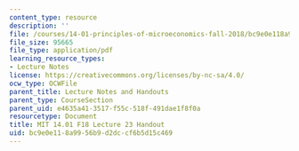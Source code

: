 ```yaml
---
content_type: resource
description: ''
file: /courses/14-01-principles-of-microeconomics-fall-2018/bc9e0e118a9956b9d2dccf6b5d15c469_MIT14_01F18_handout23.pdf
file_size: 95665
file_type: application/pdf
learning_resource_types:
- Lecture Notes
license: https://creativecommons.org/licenses/by-nc-sa/4.0/
ocw_type: OCWFile
parent_title: Lecture Notes and Handouts
parent_type: CourseSection
parent_uid: e4635a41-3517-f55c-518f-491dae1f8f0a
resourcetype: Document
title: MIT 14.01 F18 Lecture 23 Handout
uid: bc9e0e11-8a99-56b9-d2dc-cf6b5d15c469
---
```


